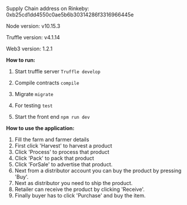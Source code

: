 Supply Chain address on Rinkeby: 0xb25cd1dd4550c0ae5b6b30314286f3316966445e

Node version: v10.15.3

Truffle version: v4.1.14

Web3 version: 1.2.1


**How to run:**

1. Start truffle server `Truffle develop `

2. Compile contracts `compile`

3. Migrate `migrate`

4. For testing `test`

5. Start the front end `npm run dev`

**How to use the application:**
1. Fill the farm and farmer details
2. First click 'Harvest' to harvest a product
3. Click 'Process' to process that product
4. Click 'Pack' to pack that product
5. Click 'ForSale' to advertise that product.
6. Next from a distributor account you can buy the product by pressing 'Buy'.
7. Next as distributor you need to ship the product.
8. Retailer can receive the product by clicking 'Receive'.
9. Finally buyer has to click 'Purchase' and buy the item.
